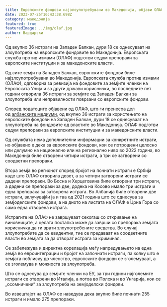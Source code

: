 ```yaml
---
title: Европските фондови најзлоупотребувани во Македонија, објави ОЛАФ
date: 2023-07-25T16:43:38.698Z
category: македонија
featured: true
featuredImage: ../img/olaf.jpg
author: Вардарски
---
```

<!--StartFragment-->

Од вкупно 36 истраги на Западен Балкан, дури 18 се однесуваат на злоупотреба на европските фондовите во Македонија. Европската служба против измами (ОЛАФ) подготви седум препораки за европските институции и за македонските власти.

Од сите земји на Западен Балкан, европските фондови биле најзлоупотребувани во Македонија. Европската служба против измами (ОЛАФ), одговорна за ревизија на фондовите за земјите членки на Европската Унија и за други држави кориснички, во последните пет години отворила 36 истраги за земјите од Западен Балкан за злоупотреба или неправилности поврзани со европските фондови.

<!--EndFragment--><!--StartFragment-->

Според податоците објавени од ОЛАФ, што ги пренесоа дел од [албанските медиуми](https://euronews.al/en/audit-of-european-funds-for-agriculture-36-investigations-in-the-western-balkans/), од вкупно 36 истраги за користењето на европските фондови на Западен Балкан, дури 18 се однесуваат на злоупотреба на фондовите од властите во Македонија. ОЛАФ подготви седум препораки за европските институции и за македонските власти.

Од службата нема дополнителни информации за конкретните истраги, но објавено е дека за европските фондови, кои се потрошени целосно или делумно на национално или на регионално ниво во 2022 година, во Македонија биле отворени четири истраги, а три се затворени со соодветни препораки.

Втора земја во регионот според бројот на почнати истраги е Србија каде што ОЛАФ отворила девет, а за четири затворени истраги се дадени препораки. Во Босна и Херцеговина биле отворени три истраги, а дадени се препораки за две, додека на Косово имало три истраги и една препорака за затворена истрага. Во Албанија биле отворени две истраги, вклучувајќи ја и таа од 2021 година што се однесува за земјоделските фондови, а на дното на листата на ОЛАФ е Црна Гора со само една отворена истрага.

Истрагите на ОЛАФ не завршуваат секогаш со откривање на виновниците, а целата постапка може да заврши со препорака земјата корисничка да ги врати злоупотребените средства. Во случај злоупотребите да се евидентни, тие се предаваат на соодветните власти во земјата за да отворат истрага за криминал.

Се забележува и директна корелација меѓу напредувањето на една земја во евроинтеграции и бројот на започнати истраги, па колку што е земјата поблиску до членство, европските фондови се зголемуваат, а се зголемува и можноста за злоупотреба.

Што се однесува до земјите членки на ЕУ, за три години најголемите истраги се отворени во Италија, а потоа во Полска и во Унгарија, кои се „осомничени“ за злоупотреба на земјоделски фондови.

Во извештајот на ОЛАФ се наведува дека вкупно биле почнати 255 истраги и имало 275 препораки.

<!--EndFragment-->